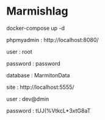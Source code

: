 # Marmishlag

docker-compose up -d


phpmyadmin : 
http://localhost:8080/

user : root 

password : password 

database : MarmitonData


site :
http://localhost:5555/

user : dev@dmin

password : tUJ(%VtkcL*3xtG8aT

